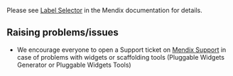 Please see [Label Selector](https://docs.mendix.com/appstore/widgets/label-selector) in the Mendix documentation for details.

## Raising problems/issues
-   We encourage everyone to open a Support ticket on [Mendix Support](https://support.mendix.com) in case of problems with widgets or scaffolding tools (Pluggable Widgets Generator or Pluggable Widgets Tools)
